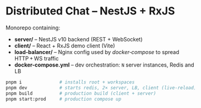 # Distributed Chat – NestJS + RxJS

Monorepo containing:

* **server/** – NestJS v10 backend (REST + WebSocket)  
* **client/** – React + RxJS demo client (Vite)  
* **load-balancer/** – Nginx config used by *docker‑compose* to spread HTTP + WS traffic  
* **docker-compose.yml** – dev orchestration: `N` server instances, Redis and LB

```bash
pnpm i              # installs root + workspaces
pnpm dev            # starts redis, 2× server, LB, client (live‑reload)
pnpm build          # production build (client + server)
pnpm start:prod     # production compose up
```
